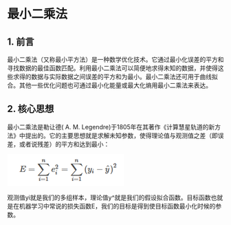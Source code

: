 # 最小二乘法
    
## 1. 前言
   最小二乘法（又称最小平方法）是一种数学优化技术。它通过最小化误差的平方和寻找数据的最佳函数匹配。利用最小二乘法可以简便地求得未知的数据，并使得这些求得的数据与实际数据之间误差的平方和为最小。最小二乘法还可用于曲线拟合。其他一些优化问题也可通过最小化能量或最大化熵用最小二乘法来表达。
## 2. 核心思想

   最小二乘法是勒让德( A. M. Legendre)于1805年在其著作《计算慧星轨道的新方法》中提出的。它的主要思想就是求解未知参数，使得理论值与观测值之差（即误差，或者说残差）的平方和达到最小：
   
   ![核心思想](./img/ml/20190723160020.png)

观测值yi就是我们的多组样本，理论值y^就是我们的假设拟合函数。目标函数也就是在机器学习中常说的损失函数E，我们的目标是得到使目标函数最小化时候的参数。
